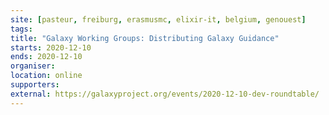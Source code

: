 ```yaml
---
site: [pasteur, freiburg, erasmusmc, elixir-it, belgium, genouest]
tags:
title: "Galaxy Working Groups: Distributing Galaxy Guidance"
starts: 2020-12-10
ends: 2020-12-10
organiser:
location: online
supporters:
external: https://galaxyproject.org/events/2020-12-10-dev-roundtable/
---
```

